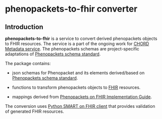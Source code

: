 # phenopackets-to-fhir converter

## Introduction

**phenopackets-to-fhir** is a service to convert derived phenopackets objects to FHIR resources.
The service is a part of the ongoing work for [CHORD Metadata service](https://github.com/c3g/chord_metadata_service).
The phenopackets schemas are project-specific adaptations of [Phenopackets schema standard](https://phenopackets-schema.readthedocs.io/en/latest/).

The package contains:

- json schemas for Phenopacket and its elements derived/based on [Phenopackets schema standard](https://phenopackets-schema.readthedocs.io/en/latest/).

- functions to transform phenopackets objects to [FHIR](https://www.hl7.org/fhir/) resources.

- mappings derived from [Phenopackets on FHIR Implementation Guide](https://aehrc.github.io/fhir-phenopackets-ig/).

The conversion uses [Python SMART on FHIR client](https://github.com/smart-on-fhir/client-py) that provides validation of generated FHIR resources.